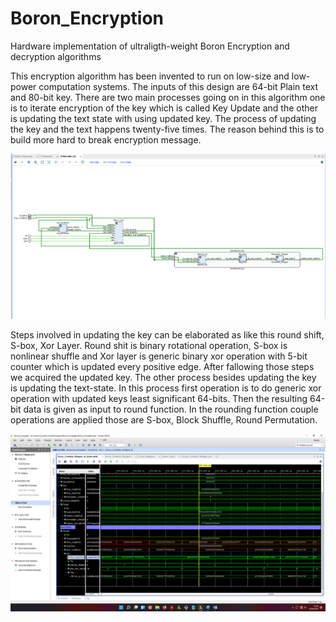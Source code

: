 # Boron_Encryption
Hardware implementation of ultraligth-weight Boron Encryption and decryption algorithms


This encryption algorithm has been invented to run on low-size and low-power computation systems. The inputs of this design are 64-bit Plain text and 80-bit key. There are two main processes going on in this algorithm one is to iterate encryption of the key which is called Key Update and the other is updating the text state with using updated key.  The process of updating the key and the text happens twenty-five times. The reason behind this is to build more hard to break encryption message. 

![Modules](Images/RTL_Schematic.png?raw=true "RLT_Schematic")

Steps involved in updating the key can be elaborated as like this round shift, S-box, Xor Layer. Round shit is binary rotational operation, S-box is nonlinear shuffle and Xor layer is generic binary xor operation with 5-bit counter which is updated every positive edge. After fallowing those steps we acquired the updated key. 
The other process besides updating the key is updating the text-state. In this process first operation is to do generic xor operation with updated keys least significant 64-bits. Then the resulting 64-bit data is given as input to round function. In the rounding function couple operations are applied those are S-box, Block Shuffle, Round Permutation.

![Test](Images/Simulation_Results.png?raw=true "Simulation Results")